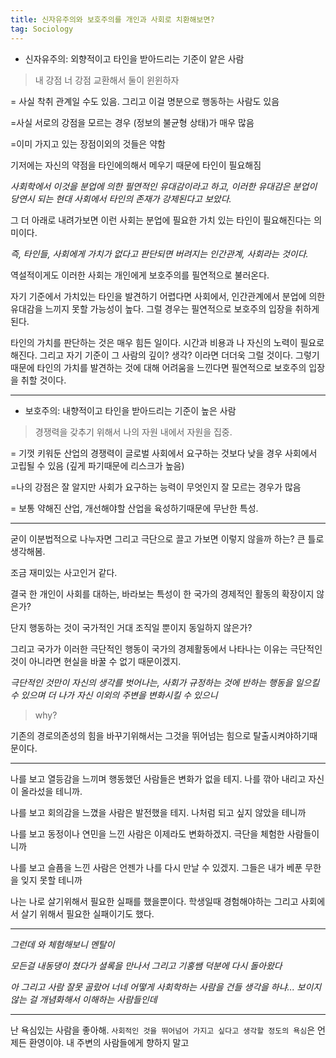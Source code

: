 ```yaml
---
title: 신자유주의와 보호주의를 개인과 사회로 치환해보면?
tag: Sociology
---
```




+ 신자유주의: 외향적이고 타인을 받아드리는 기준이 얕은 사람

>  내 강점 너 강점 교환해서 둘이 윈윈하자 

= 사실 착취 관계일 수도 있음. 그리고 이걸 명분으로 행동하는 사람도 있음

=사실 서로의 강점을 모르는 경우 (정보의 불균형 상태)가 매우 많음

=이미 가지고 있는 장점이외의 것들은 약함

기저에는 자신의 약점을 타인에의해서 메우기 때문에 타인이 필요해짐

_사회학에서 이것을 분업에 의한 필연적인 유대감이라고 하고, 이러한 유대감은 분업이 당연시 되는 현대 사회에서 타인의 존재가 강제된다고 보았다._

그 더 아래로 내려가보면 이런 사회는 분업에 필요한 가치 있는 타인이 필요해진다는 의미이다. 

_즉, 타인들, 사회에게 가치가 없다고 판단되면 버려지는 인간관계, 사회라는 것이다._

역설적이게도 이러한 사회는 개인에게 보호주의를 필연적으로 불러온다.

자기 기준에서 가치있는 타인을 발견하기 어렵다면 사회에서, 인간관계에서 분업에 의한 유대감을 느끼지 못할 가능성이 높다. 그럴 경우는 필연적으로 보호주의 입장을 취하게 된다.

타인의 가치를 판단하는 것은 매우 힘든 일이다. 시간과 비용과 나 자신의 노력이 필요로 해진다. 그리고 자기 기준이 그 사람의 깊이? 생각? 이라면 더더욱 그럴 것이다. 그렇기 때문에 타인의 가치를 발견하는 것에 대해 어려움을 느낀다면 필연적으로 보호주의 입장을 취할 것이다.





---



+ 보호주의: 내향적이고 타인을 받아드리는 기준이 높은 사람

> 경쟁력을 갖추기 위해서 나의 자원 내에서  자원을 집중.

= 기껏 키워둔 산업의 경쟁력이 글로벌 사회에서 요구하는 것보다 낮을 경우 사회에서 고립될 수 있음 (깊게 파기때문에 리스크가 높음)

=나의 강점은 잘 알지만 사회가 요구하는 능력이 무엇인지 잘 모르는 경우가 많음

= 보통 약해진 산업,  개선해야할 산업을  육성하기때문에 무난한 특성.



---

굳이 이분법적으로 나누자면 그리고 극단으로 끌고 가보면 이렇지 않을까 하는? 큰 틀로 생각해봄.

조금 재미있는 사고인거 같다.

결국 한 개인이 사회를 대하는, 바라보는 특성이 한 국가의 경제적인 활동의 확장이지 않은가?

단지 행동하는 것이 국가적인 거대 조직일 뿐이지 동일하지 않은가?

그리고 국가가 이러한 극단적인 행동이 국가의 경제활동에서 나타나는 이유는 극단적인 것이 아니라면 현실을 바꿀 수 없기 때문이겠지.

_극단적인 것만이 자신의 생각를 벗어나는, 사회가 규정하는 것에 반하는 행동을 일으킬 수 있으며 더 나가 자신 이외의 주변을 변화시킬 수 있으니_

> why?

기존의 경로의존성의 힘을 바꾸기위해서는 그것을 뛰어넘는 힘으로 탈출시켜야하기때문이다.



---

나를 보고 열등감을 느끼며 행동했던 사람들은 변화가 없을 테지. 나를 깎아 내리고 자신이 올라섰을 테니까.

나를 보고 회의감을 느꼈을 사람은 발전했을 테지. 나처럼 되고 싶지 않았을 테니까

나를 보고  동정이나 연민을 느낀 사람은 이제라도 변화하겠지. 극단을 체험한 사람들이니까

나를 보고 슬픔을 느낀 사람은 언젠가 나를 다시 만날 수 있겠지. 그들은 내가 베푼 무한을 잊지 못할 테니까

나는 나로 살기위해서 필요한 실패를 했을뿐이다. 학생일때 경험해야하는 그리고 사회에서 살기 위해서 필요한 실패이기도 했다.



---



_그런데 와 체험해보니 멘탈이_

_모든걸 내동댕이 쳤다가 셜록을 만나서 그리고 기홍쌤 덕분에 다시 돌아왔다_ 

_아 그리고 사람 잘못 골랐어 너네 어떻게 사회학하는 사람을 건들 생각을 하냐... 보이지 않는 걸 개념화해서 이해하는 사람들인데_



---

난 욕심있는 사람을 좋아해. `사회적인 것을 뛰어넘어 가지고 싶다고 생각할 정도의 욕심`은 언제든 환영이야. 내 주변의 사람들에게 향하지 말고